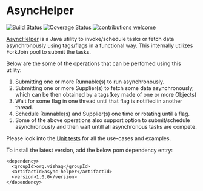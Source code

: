 # AsyncHelper

[![Build Status](https://travis-ci.org/loganathan001/AsyncHelper.svg?branch=master)](https://travis-ci.org/loganathan001/AsyncHelper)
[![Coverage Status](https://coveralls.io/repos/github/loganathan001/AsyncHelper/badge.svg?branch=master)](https://coveralls.io/github/loganathan001/AsyncHelper?branch=master)
[![contributions welcome](https://img.shields.io/badge/contributions-welcome-brightgreen.svg?style=flat)](https://github.com/dwyl/esta/issues)


<a href="https://github.com/loganathan001/AsyncHelper/blob/master/Project/asynchelper/src/main/java/org/vishag/asynchelper/AsyncHelper.java">AsyncHelper</a> is a Java utility to invoke/schedule tasks or fetch data asynchronously using tags/flags in a functional way. This internally utilizes ForkJoin pool to submit the tasks.


Below are the some of the operations that can be perfomed using this utility:
1. Submitting one or more Runnable(s) to run asynchronously.
2. Submitting one or more Supplier(s) to fetch some data asynchronously, which can be then obtained by a tags(key made of one or more Objects)
4. Wait for some flag in one thread until that flag is notified in another thread.
3. Schedule Runnable(s) and Supplier(s) one time or rotating until a flag.
5. Some of the above operations also support option to submit/schedule asynchronously and then wait untill all asynchronous tasks are compete.


Please look into the <a href="https://github.com/loganathan001/AsyncHelper/blob/master/Project/asynchelper/src/test/java/org/vishag/asynchelper/AsyncHelperTest.java">Unit tests</a> for all the use-cases and examples.

To install the latest version, add the below pom dependency entry:
```
<dependency>
  <groupId>org.vishag</groupId>
  <artifactId>async-helper</artifactId>
  <version>1.0.0</version>
</dependency>
```
